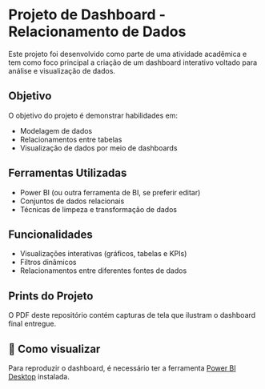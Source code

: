 # Projeto de Dashboard - Relacionamento de Dados

Este projeto foi desenvolvido como parte de uma atividade acadêmica e tem como foco principal a criação de um dashboard interativo voltado para análise e visualização de dados.

## Objetivo

O objetivo do projeto é demonstrar habilidades em:
- Modelagem de dados
- Relacionamentos entre tabelas
- Visualização de dados por meio de dashboards

## Ferramentas Utilizadas
- Power BI (ou outra ferramenta de BI, se preferir editar)
- Conjuntos de dados relacionais
- Técnicas de limpeza e transformação de dados

## Funcionalidades
- Visualizações interativas (gráficos, tabelas e KPIs)
- Filtros dinâmicos
- Relacionamentos entre diferentes fontes de dados

## Prints do Projeto
O PDF deste repositório contém capturas de tela que ilustram o dashboard final entregue.

## 🚀 Como visualizar
Para reproduzir o dashboard, é necessário ter a ferramenta [Power BI Desktop](https://powerbi.microsoft.com/pt-br/desktop/) instalada.
